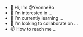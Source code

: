 - 👋 Hi, I’m @YvonneBo
- 👀 I’m interested in ...
- 🌱 I’m currently learning ...
- 💞️ I’m looking to collaborate on ...
- 📫 How to reach me ...

<!---
YvonneBo/YvonneBo is a ✨ special ✨ repository because its `README.md` (this file) appears on your GitHub profile.
You can click the Preview link to take a look at your changes.
--->
